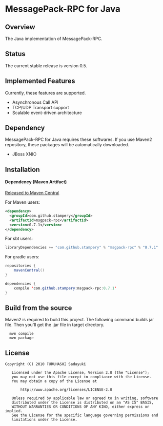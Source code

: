 MessagePack-RPC for Java
========================

## Overview

The Java implementation of MessagePack-RPC.

## Status

The current stable release is version 0.5.

## Implemented Features

Currently, these features are supported.

  - Asynchronous Call API
  - TCP/UDP Transport support
  - Scalable event-driven architecture

## Dependency

MessagePack-RPC for Java requires these softwares.
If you use Maven2 repository, these packages will be automatically downloaded.

  - JBoss XNIO

## Installation

#### Dependency (Maven Artifact)
[Released to Maven Central](https://search.maven.org/#search%7Cga%7C1%7Ca%3A%22msgpack-rpc%22)

For Maven users:
```xml
<dependency>
  <groupId>com.github.stampery</groupId>
  <artifactId>msgpack-rpc</artifactId>
  <version>0.7.1</version>
</dependency>
```

For sbt users:
```java
libraryDependencies += "com.github.stampery" % "msgpack-rpc" % "0.7.1"
```

For gradle users:
```java
repositories {
    mavenCentral()
}

dependencies {
    compile 'com.github.stampery:msgpack-rpc:0.7.1'
}
```

## Build from the source

Maven2 is required to build this project.
The following command builds jar file.
Then you'll get the .jar file in target directory.
```
  mvn compile
  mvn package
```

## License

    Copyright (C) 2010 FURUHASHI Sadayuki
    
       Licensed under the Apache License, Version 2.0 (the "License");
       you may not use this file except in compliance with the License.
       You may obtain a copy of the License at
    
           http://www.apache.org/licenses/LICENSE-2.0
    
       Unless required by applicable law or agreed to in writing, software
       distributed under the License is distributed on an "AS IS" BASIS,
       WITHOUT WARRANTIES OR CONDITIONS OF ANY KIND, either express or implied.
       See the License for the specific language governing permissions and
       limitations under the License.
    
